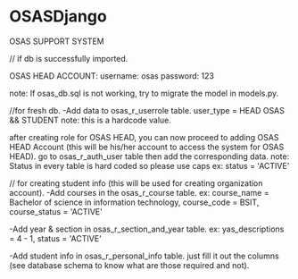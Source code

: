 # OSASDjango
OSAS SUPPORT SYSTEM


// if db is successfully imported.

OSAS HEAD ACCOUNT:
username: osas
password: 123

note: If osas_db.sql is not working, try to migrate the model in models.py.

//for fresh db.
-Add data to osas_r_userrole table.
user_type = HEAD OSAS && STUDENT
note: this is a hardcode value.

after creating role for OSAS HEAD, you can now proceed to adding OSAS HEAD Account (this will be his/her account to access the system for OSAS HEAD). 
go to osas_r_auth_user table then add the corresponding data.
note: Status in every table is hard coded so please use caps ex: status = 'ACTIVE'

// for creating student info (this will be used for creating organization account).
-Add courses in the osas_r_course table.
ex: 
course_name = Bachelor of science in information technology,
course_code = BSIT,
course_status = 'ACTIVE'

-Add year & section in osas_r_section_and_year table.
ex:
yas_descriptions = 4 - 1,
status = 'ACTIVE'

-Add student info in osas_r_personal_info table.
just fill it out the columns (see database schema to know what are those required and not).



